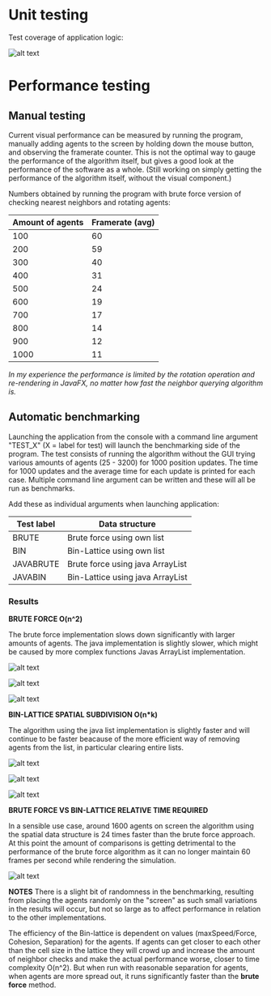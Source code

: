 # Unit testing

Test coverage of application logic:

![alt text](https://raw.githubusercontent.com/stadibo/FlockSimulator/master/documentation/img/20181023_test_coverage.png "Test coverage")

# Performance testing

## Manual testing

Current visual performance can be measured by running the program, manually adding agents to the screen by holding down the mouse button, and observing the framerate counter. This is not the optimal way to gauge the performance of the algorithm itself, but gives a good look at the performance of the software as a whole. (Still working on simply getting the performance of the algorithm itself, without the visual component.)

Numbers obtained by running the program with brute force version of checking nearest neighbors and rotating agents:

Amount of agents | Framerate (avg) |
---------------- | --------- |
100 | 60 |
200 | 59 |
300 | 40 |
400 | 31 |
500 | 24 |
600 | 19 |
700 | 17 |
800 | 14 |
900 | 12 |
1000 | 11 |

*In my experience the performance is limited by the rotation operation and re-rendering in JavaFX, no matter how fast the neighbor querying algorithm is.*

## Automatic benchmarking

Launching the application from the console with a command line argument "TEST_X" (X = label for test) will launch the benchmarking side of the program. The test consists of running the algorithm without the GUI trying various amounts of agents (25 - 3200) for 1000 position updates. The time for 1000 updates and the average time for each update is printed for each case. Multiple command line argument can be written and these will all be run as benchmarks.

Add these as individual arguments when launching application:

Test label | Data structure |
---------------- | --------- |
BRUTE | Brute force using own list|
BIN | Bin-Lattice using own list |
JAVABRUTE | Brute force using java ArrayList|
JAVABIN | Bin-Lattice using java ArrayList |

### Results

**BRUTE FORCE O(n^2)**

The brute force implementation slows down significantly with larger amounts of agents. The java implementation is slightly slower, which might be caused by more complex functions Javas ArrayList implementation.

![alt text](https://raw.githubusercontent.com/stadibo/FlockSimulator/master/documentation/img/1000%20updates%20using%20brute%20force%20approach%20(FlockList).png "BF FlockList")

![alt text](https://raw.githubusercontent.com/stadibo/FlockSimulator/master/documentation/img/1000%20updates%20using%20brute%20force%20approach%20(ArrayList).png "BF ArrayList")

![alt text](https://raw.githubusercontent.com/stadibo/FlockSimulator/master/documentation/img/1000%20updates%20using%20brute%20force%20approach%20(FlockList%20vs%20ArrayList).png "BF FlockList vs ArrayList")

**BIN-LATTICE SPATIAL SUBDIVISION O(n*k)**

The algorithm using the java list implementation is slightly faster and will continue to be faster beacause of the more efficient way of removing agents from the list, in particular clearing entire lists.

![alt text](https://raw.githubusercontent.com/stadibo/FlockSimulator/master/documentation/img/1000%20updates%20using%20bin-lattice%20(FlockList).png "BL FlockList")

![alt text](https://raw.githubusercontent.com/stadibo/FlockSimulator/master/documentation/img/1000%20updates%20using%20bin-lattice%20(ArrayList).png "BL ArrayList")

![alt text](https://raw.githubusercontent.com/stadibo/FlockSimulator/master/documentation/img/1000%20updates%20using%20Bin-lattice%20(FlockList%20vs%20ArrayList).png "BL FlockList vs ArrayList")

**BRUTE FORCE VS BIN-LATTICE RELATIVE TIME REQUIRED**

In a sensible use case, around 1600 agents on screen the algorithm using the spatial data structure is 24 times faster than the brute force approach. At this point the amount of comparisons is getting detrimental to the performance of the brute force algorithm as it can no longer maintain 60 frames per second while rendering the simulation.

![alt text](https://raw.githubusercontent.com/stadibo/FlockSimulator/master/documentation/img/1000%20updates_%20Brute%20force%20(FlockList)%20vs%20Bin-lattice%20(FlockList).png "BF vs BL")

**NOTES**
There is a slight bit of randomness in the benchmarking, resulting from placing the agents randomly on the "screen" as such small variations in the results will occur, but not so large as to affect performance in relation to the other implementations.

The efficiency of the Bin-lattice is dependent on values (maxSpeed/Force, Cohesion, Separation) for the agents. If agents can get closer to each other than the cell size in the lattice they will crowd up and increase the amount of neighbor checks and make the actual performance worse, closer to time complexity O(n^2). But when run with reasonable separation for agents, when agents are more spread out, it runs significantly faster than the __brute force__ method.
